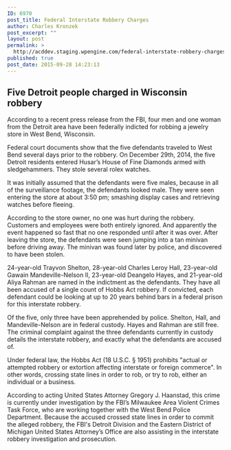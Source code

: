 ```yaml
---
ID: 6970
post_title: Federal Interstate Robbery Charges
author: Charles Kronzek
post_excerpt: ""
layout: post
permalink: >
  http://acddev.staging.wpengine.com/federal-interstate-robbery-charges.html
published: true
post_date: 2015-09-28 14:23:13
---
```

<h2>Five Detroit people charged in Wisconsin robbery</h2>
According to a recent press release from the FBI, four men and one woman from the Detroit area have been federally indicted for robbing a jewelry store in West Bend, Wisconsin.<!--more-->

Federal court documents show that the five defendants traveled to West Bend several days prior to the robbery. On December 29th, 2014, the five Detroit residents entered Husar’s House of Fine Diamonds armed with sledgehammers. They stole several rolex watches.

It was initially assumed that the defendants were five males, because in all of the surveillance footage, the defendants looked male. They were seen entering the store at about 3:50 pm; smashing display cases and retrieving watches before fleeing.

According to the store owner, no one was hurt during the robbery. Customers and employees were both entirely ignored. And apparently the event happened so fast that no one responded until after it was over. After leaving the store, the defendants were seen jumping into a tan minivan before driving away. The minivan was found later by police, and discovered to have been stolen.

24-year-old Trayvon Shelton, 28-year-old Charles Leroy Hall, 23-year-old Gawain Mandeville-Nelson II, 23-year-old Deangelo Hayes, and 21-year-old Aliya Rahman are named in the indictment as the defendants. They have all been accused of a single count of Hobbs Act robbery. If convicted, each defendant could be looking at up to 20 years behind bars in a federal prison for this interstate robbery.

Of the five, only three have been apprehended by police. Shelton, Hall, and Mandeville-Nelson are in federal custody. Hayes and Rahman are still free. The criminal complaint against the three defendants currently in custody details the interstate robbery, and exactly what the defendants are accused of.

Under federal law, the Hobbs Act (18 U.S.C. § 1951) prohibits "actual or attempted robbery or extortion affecting interstate or foreign commerce". In other words, crossing state lines in order to rob, or try to rob, either an individual or a business.

According to acting United States Attorney Gregory J. Haanstad, this crime is currently under investigation by the FBI’s Milwaukee Area Violent Crimes Task Force, who are working together with the West Bend Police Department. Because the accused crossed state lines in order to commit the alleged robbery, the FBI's Detroit Division and the Eastern District of Michigan United States Attorney’s Office are also assisting in the interstate robbery investigation and prosecution.